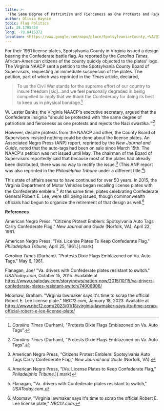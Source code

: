 ```yaml
---
title: >-
 "The Same Degree of Patriotism and Fierceness as One Protests and Rejects the Nazi Swastika": Auto-Tags in Spotsylvania County, Virginia
author: Olivia Haynie
topic: Flag Politics
lat: 38.1795454
long: -78.8415372
location: <https://www.google.com/maps/place/Spotsylvania+County,+VA/@38.1795454,-78.8415372,9z/data=!3m1!4b1!4m6!3m5!1s0x89b6b9bbbad9e47b:0xb70dbbb0cfec22b9!8m2!3d38.204165!4d-77.6077865!16zL20vMG1uMXA?entry=ttu>
---
```

For their 1961 license plates, Spotsylvania County in Virginia issued a
design bearing the Confederate battle flag. As reported by the *Carolina
Times*, African-American citizens of the county quickly objected to the
plates' logo. The Virginia NAACP sent a petition to the Spotsylvania
County Board of Supervisors, requesting an immediate suspension of the
plates. The petition, part of which was reprinted in the *Times*
article, declared,

> To us the Civil War stands for the supreme effort of our country to
> insure freedom \[sic\]...and we feel personally degraded in being
> compelled to imply that we thank the Confederacy for doing its best to
> keep us in physical bondage.[^1]

W. Lester Banks, the Virginia NAACP's executive secretary, argued that
the Confederate insignia "should be protested with 'the same degree of
patriotism and fierceness as one protests and rejects the Nazi
swastika.'"[^2]

However, despite protests from the NAACP and other, the County Board of
Supervisors insisted nothing could be done about the license plates. An
Associated Negro Press (ANP) report, reprinted by the *New Journal and
Guide*, noted that the auto-tags had been on sale since March 15th. The
NAACP's petition was not issued until May. The chairman of the Board of
Supervisors reportedly said that because most of the plates had already
been distributed, there was no way to rectify the issue.[^3] (This ANP
report was also reprinted in the *Philadelphia Tribune* under a
different title.[^4])

This state of affairs seems to have continued for over 50 years. In
2015, the Virginia Department of Motor Vehicles began recalling license
plates with the Confederate emblem.[^5] At the same time, plates
celebrating Confederate General Robert E. Lee, were still being issued,
though commonwealth officials had begun to organize the retirement of
that design as well.[^6]

**References**

American Negro Press. "Citizens Protest Emblem: Spotsylvania Auto Tags
Carry Confederate Flag." *New Journal and Guide* (Norfolk, VA), April
22, 1961.

American Negro Press. "[Va. License Plates To Keep Confederate Flag."
*Philadelphia Tribune,* April 25, 1961.]{.mark}

*Carolina Times* (Durham). "Protests Dixie Flags Emblazoned on Va. Auto
Tags." May 6, 1961.

Flanagan, Joe/ "Va. drivers with Confederate plates resistant to
switch." *USAToday.com*, October 15, 2015. Available at
<https://www.usatoday.com/story/news/nation-now/2015/10/15/va-drivers-confederate-plates-resistant-switch/74006908/>

Moomaw, Graham. "Virginia lawmaker says it's time to scrap the official
Robert E. Lee license plate." *NBC12.com*, January 18, 2023. Available
at
<https://www.nbc12.com/2023/01/18/virginia-lawmaker-says-its-time-scrap-official-robert-e-lee-license-plate/>

[^1]: *Carolina Times* (Durham), "Protests Dixie Flags Emblazoned on Va.
    Auto Tags".

[^2]: *Carolina Times* (Durham), "Protests Dixie Flags Emblazoned on Va.
    Auto Tags".

[^3]: American Negro Press, "Citizens Protest Emblem: Spotsylvania Auto
    Tags Carry Confederate Flag," *New Journal and Guide* (Norfolk, VA).

[^4]: American Negro Press, "[Va. License Plates to Keep Confederate
    Flag," *Philadelphia Tribune*.]{.mark}

[^5]: Flanagan, "Va. drivers with Confederate plates resistant to
    switch," *USAToday.com*.

[^6]: Moomaw, "Virginia lawmaker says it's time to scrap the official
    Robert E. Lee license plate," *NBC12.com*.

